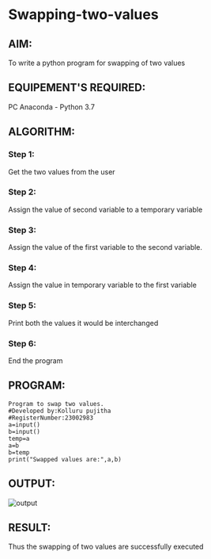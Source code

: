 # Swapping-two-values
## AIM:
To write a python program for swapping of two values
## EQUIPEMENT'S REQUIRED: 
PC
Anaconda - Python 3.7
## ALGORITHM: 
### Step 1:
Get the two values from the user
### Step 2: 
Assign the value of second variable to a temporary variable 
### Step 3: 
Assign the value of the first variable to the second variable.
### Step 4:  
Assign the value in temporary variable to the first variable
### Step 5: 
Print both the values it would be interchanged
### Step 6: 
End the program
## PROGRAM:
```
Program to swap two values.
#Developed by:Kolluru pujitha 
#RegisterNumber:23002983
a=input()
b=input()
temp=a
a=b
b=temp
print("Swapped values are:",a,b)
```
## OUTPUT:
![output](/Swappingoutput.png)

## RESULT:
Thus the swapping of two values are successfully executed



